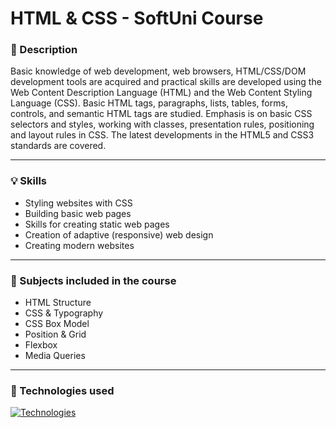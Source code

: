 # HTML & CSS - SoftUni Course

### :scroll: Description

Basic knowledge of web development, web browsers, HTML/CSS/DOM development tools are acquired and practical skills are developed using the Web Content Description Language (HTML) and the Web Content Styling Language (CSS). Basic HTML tags, paragraphs, lists, tables, forms, controls, and semantic HTML tags are studied. Emphasis is on basic CSS selectors and styles, working with classes, presentation rules, positioning and layout rules in CSS. The latest developments in the HTML5 and CSS3 standards are covered.

<hr>

### :bulb: Skills

- Styling websites with CSS
- Building basic web pages
- Skills for creating static web pages
- Creation of adaptive (responsive) web design
- Creating modern websites

<hr>

### :bookmark_tabs: Subjects included in the course

- HTML Structure
- CSS & Typography
- CSS Box Model
- Position & Grid
- Flexbox
- Media Queries

<hr>

### :briefcase: Technologies used

[![Technologies](https://skills.thijs.gg/icons?i=html,css)](https://skills.thijs.gg)
